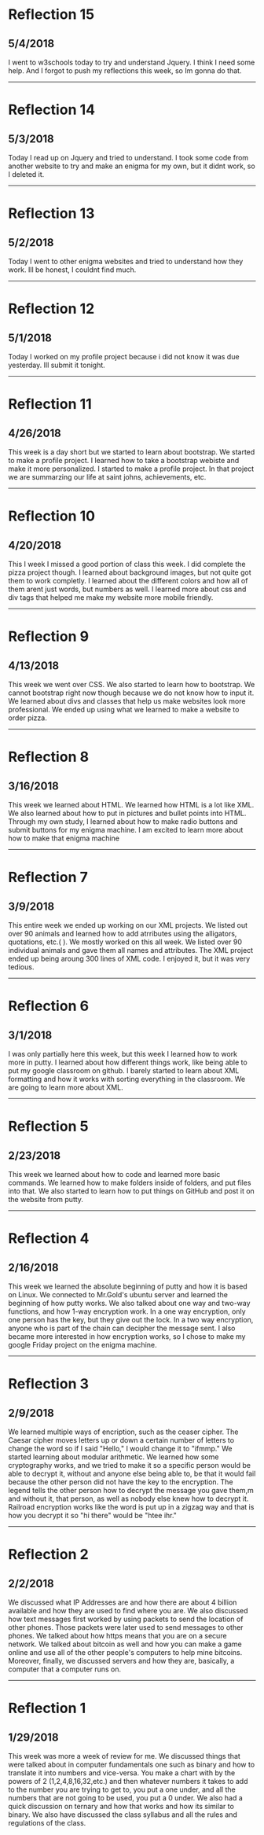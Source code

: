 # Reflection 15
## 5/4/2018
I went to w3schools today to try and understand Jquery. I think I need some help. And I forgot to push my reflections this week, so Im gonna do that.

---

# Reflection 14
## 5/3/2018
Today I read up on Jquery and tried to understand. I took some code from another website to try and make an enigma for my own, but it didnt work, so I deleted it.

---

# Reflection 13
## 5/2/2018
Today I went to other enigma websites and tried to understand how they work. Ill be honest, I couldnt find much.

---

# Reflection 12
## 5/1/2018
Today I worked on my profile project because i did not know it was due yesterday. Ill submit it tonight.

---

# Reflection 11
## 4/26/2018
This week is a day short but we started to learn about bootstrap. We started to make a profile project. I learned how to take a bootstrap webiste and make it more personalized. I started to make a profile project. In that project we are summarzing our life at saint johns, achievements, etc.

---

# Reflection 10
## 4/20/2018
This I week I missed a good portion of class this week. I did complete the pizza project though. I learned about background images, but not quite got them to work completly. I learned about the different colors and how all of them arent just words, but numbers as well. I learned more about css and div tags that helped me make my website more mobile friendly.

---

# Reflection 9
## 4/13/2018
This week we went over CSS. We also started to learn how to bootstrap. We cannot bootstrap right now though because we do not know how to input it. We learned about divs and classes that help us make websites look more professional. We ended up using what we learned to make a website to order pizza.

---

# Reflection 8
## 3/16/2018
This week we learned about HTML. We learned how HTML is a lot like XML. We also learned about how to put in pictures and bullet points into HTML. Through my own study, I learned about how to make radio buttons and submit buttons for my enigma machine. I am excited to learn more about how to make that enigma machine

---

# Reflection 7
## 3/9/2018
This entire week we ended up working on our XML projects. We listed out over 90 animals and learned how to add atrributes using the alligators, quotations, etc.( <asdf asdf="asdf"></asdf>). We mostly worked on this all week. We listed over 90 individual animals and gave them all names and attributes. The XML project ended up being aroung 300 lines of XML code. I enjoyed it, but it was very tedious.

---

# Reflection 6
## 3/1/2018
I was only partially here this week, but this week I learned how to work more in putty. I learned about how different things work, like being able to put my google classroom on github. I barely started to learn about XML formatting and how it works with sorting everything in the classroom. We are going to learn more about XML.

---

# Reflection 5
## 2/23/2018
This week we learned about how to code and learned more basic commands. We learned how to make folders inside of folders, and put files into that. We also started to learn how to put things on GitHub and post it on the website from putty.

---

# Reflection 4
## 2/16/2018
This week we learned the absolute beginning of putty and how it is based on Linux. We connected to Mr.Gold's ubuntu server and learned the beginning of how putty works. We also talked about one way and two-way functions, and how 1-way encryption work. In a one way encryption, only one person has the key, but they give out the lock. In a two way encryption, anyone who is part of the chain can decipher the message sent. I also became more interested in how encryption works, so I chose to make my google Friday project on the enigma machine.

---

# Reflection 3
## 2/9/2018
We learned multiple ways of encription, such as the ceaser cipher. The Caesar cipher moves letters up or down a certain number of letters to change the word so if I said "Hello," I would change it to "ifmmp." We started learning about modular arithmetic. We learned how some cryptography works, and we tried to make it so a specific person would be able to decrypt it, without and anyone else being able to, be that it would fail because the other person did not have the key to the encryption. The legend tells the other person how to decrypt the message you gave them,m and without it, that person, as well as nobody else knew how to decrypt it. Railroad encryption works like the word is put up in a zigzag way and that is how you decrypt it so "hi there" would be "htee ihr."

---

# Reflection 2
## 2/2/2018
We discussed what IP Addresses are and how there are about 4 billion available and how they are used to find where you are. We also discussed how text messages first worked by using packets to send the location of other phones. Those packets were later used to send messages to other phones. We talked about how https means that you are on a secure network. We talked about bitcoin as well and how you can make a game online and use all of the other people's computers to help mine bitcoins. Moreover, finally, we discussed servers and how they are, basically, a computer that a computer runs on.

---

# Reflection 1
## 1/29/2018
This week was more a week of review for me. We discussed things that were talked about in computer fundamentals one such as binary and how to translate it into numbers and vice-versa. You make a chart with by the powers of 2 (1,2,4,8,16,32,etc.) and then whatever numbers it takes to add to the number you are trying to get to, you put a one under, and all the numbers that are not going to be used, you put a 0 under. We also had a quick discussion on ternary and how that works and how its similar to binary. We also have discussed the class syllabus and all the rules and regulations of the class.
